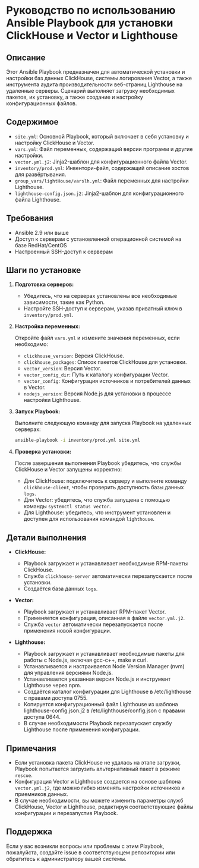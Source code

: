 # Руководство по использованию Ansible Playbook для установки ClickHouse и Vector и Lighthouse

## Описание

Этот Ansible Playbook предназначен для автоматической установки и настройки баз данных ClickHouse, системы логирования Vector, а также инструмента аудита производительности веб-страниц Lighthouse на удаленные серверы. Сценарий выполняет загрузку необходимых пакетов, их установку, а также создание и настройку конфигурационных файлов.

## Содержимое

- `site.yml`: Основной Playbook, который включает в себя установку и настройку ClickHouse и Vector.
- `vars.yml`: Файл переменных, содержащий версии программ и другие настройки.
- `vector.yml.j2`: Jinja2-шаблон для конфигурационного файла Vector.
- `inventory/prod.yml`: Инвентори-файл, содержащий описание хостов для развёртывания.
- `group_vars/lightHouse/varslh.yml`: Файл переменных для настройки Lighthouse.
- `lighthouse-config.json.j2`: Jinja2-шаблон для конфигурационного файла Lighthouse.

## Требования

- Ansible 2.9 или выше
- Доступ к серверам с установленной операционной системой на базе RedHat/CentOS
- Настроенный SSH-доступ к серверам

## Шаги по установке

1. **Подготовка серверов:**

    - Убедитесь, что на серверах установлены все необходимые зависимости, такие как Python.
    - Настройте SSH-доступ к серверам, указав приватный ключ в `inventory/prod.yml`.

2. **Настройка переменных:**

    Откройте файл `vars.yml` и измените значения переменных, если необходимо:
    - `clickhouse_version`: Версия ClickHouse.
    - `clickhouse_packages`: Список пакетов ClickHouse для установки.
    - `vector_version`: Версия Vector.
    - `vector_config_dir`: Путь к каталогу конфигурации Vector.
    - `vector_config`: Конфигурация источников и потребителей данных в Vector.
    - `nodejs_version`: Версия Node.js для установки в процессе настройки Lighthouse.

3. **Запуск Playbook:**

    Выполните следующую команду для запуска Playbook на удаленных серверах:

    ```bash
    ansible-playbook -i inventory/prod.yml site.yml
    ```

4. **Проверка установки:**

    После завершения выполнения Playbook убедитесь, что службы ClickHouse и Vector запущены корректно:
    - Для ClickHouse: подключитесь к серверу и выполните команду `clickhouse-client`, чтобы проверить доступность базы данных `logs`.
    - Для Vector: убедитесь, что служба запущена с помощью команды `systemctl status vector`.
    - Для Lighthouse: убедитесь, что инструмент установлен и доступен для использования командой `lighthouse`.

## Детали выполнения

- **ClickHouse:**
  - Playbook загружает и устанавливает необходимые RPM-пакеты ClickHouse.
  - Служба `clickhouse-server` автоматически перезапускается после установки.
  - Создаётся база данных `logs`.

- **Vector:**
  - Playbook загружает и устанавливает RPM-пакет Vector.
  - Применяется конфигурация, описанная в файле `vector.yml.j2`.
  - Служба `vector` автоматически перезапускается после применения новой конфигурации.

- **Lighthouse:**

  - Playbook загружает и устанавливает необходимые пакеты для работы с Node.js, включая gcc-c++, make и curl.
  - Устанавливается и настраивается Node Version Manager (nvm) для управления версиями Node.js.
  - Устанавливается указанная версия Node.js и инструмент Lighthouse через npm.
  - Создаётся каталог конфигурации для Lighthouse в /etc/lighthouse с правами доступа 0755.
  - Копируется конфигурационный файл Lighthouse из шаблона lighthouse-config.json.j2 в /etc/lighthouse/config.json с правами доступа 0644.
  - В случае необходимости Playbook перезапускает службу Lighthouse после применения конфигурации.

## Примечания

- Если установка пакета ClickHouse не удалась на этапе загрузки, Playbook попытается загрузить альтернативный пакет в режиме `rescue`.
- Конфигурация Vector и Lighthouse создается на основе шаблона `vector.yml.j2`, где можно гибко изменять настройки источников и приемников данных.
- В случае необходимости, вы можете изменить параметры служб ClickHouse, Vector и Lighthouse, редактируя соответствующие файлы конфигурации и перезапустив Playbook.

## Поддержка

Если у вас возникли вопросы или проблемы с этим Playbook, пожалуйста, создайте issue в соответствующем репозитории или обратитесь к администратору вашей системы.
